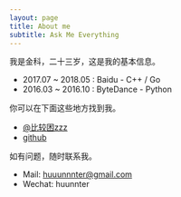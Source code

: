 ```yaml
---
layout: page
title: About me
subtitle: Ask Me Everything
---
```


我是金科，二十三岁，这是我的基本信息。

- 2017.07 ~ 2018.05 : Baidu - C++ / Go
- 2016.03 ~ 2016.10 : ByteDance - Python

你可以在下面这些地方找到我。

- [@比较困zzz](http://weibo.com/u/3105994941)
- [github](https://github.com/yichenluan/yichenluan.github.io)

如有问题，随时联系我。

- Mail: huuunnnter@gmail.com
- Wechat: huunnter
